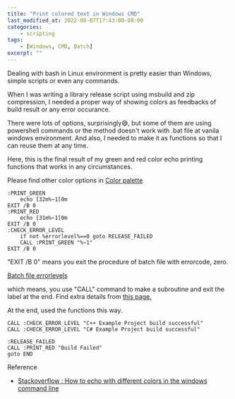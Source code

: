 ```yaml
---
title: "Print colored text in Windows CMD"
last_modified_at: 2022-08-07T17:43:00-08:00
categories:
    - scripting
tags:
    - [Windows, CMD, Batch]
excerpt: ""
---
```


Dealing with bash in Linux environment is pretty easier than Windows, simple scripts or even any commands.

When I was writing a library release script using msbuild and zip compression, I needed a proper way of showing colors as feedbacks of build result or any error occurance.

There were lots of options, surprisingly😅, but some of them are using powershell commands or the method doesn't work with .bat file at vanila windows environment. And also, I needed to make it as functions so that I can reuse them at any time.

Here, this is the final result of my green and red color echo printing functions that works in any circumstances.

Please find other color options in [Color palette](https://gist.githubusercontent.com/mlocati/fdabcaeb8071d5c75a2d51712db24011/raw/b710612d6320df7e146508094e84b92b34c77d48/win10colors.cmd)


```batch
:PRINT_GREEN 
	echo [32m%~1[0m
EXIT /B 0
:PRINT_RED
	echo [31m%~1[0m
EXIT /B 0
:CHECK_ERROR_LEVEL
	if not %errorlevel%==0 goto RELEASE_FAILED
	CALL :PRINT_GREEN "%~1"
EXIT /B 0
```

"EXIT /B 0" means you exit the procedure of batch file with errorcode, zero.

[Batch file errorlevels](https://www.manageengine.com/products/desktop-central/batch-file-errorlevels.html)

which means, you use "CALL" command to make a subroutine and exit the label at the end. Find extra details from [this page.](https://ss64.com/nt/call.html)

At the end, used the functions this way.

```batch
CALL :CHECK_ERROR_LEVEL "C++ Example Project build successful"
CALL :CHECK_ERROR_LEVEL "C# Example Project build successful"

:RELEASE_FAILED
CALL :PRINT_RED "Build Failed"
goto END
```

Reference
- [Stackoverflow : How to echo with different colors in the windows command line](https://stackoverflow.com/questions/2048509/how-to-echo-with-different-colors-in-the-windows-command-line)

